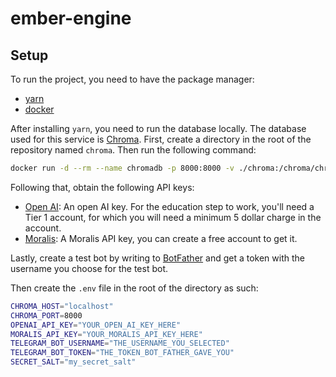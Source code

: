 # ember-engine

## Setup
To run the project, you need to have the package manager:
- [yarn](https://classic.yarnpkg.com/lang/en/docs/install)
- [docker](https://www.docker.com/)

After installing `yarn`, you need to run the database locally. The database used for
this service is [Chroma](https://www.trychroma.com/). First, create a directory in the
root of the repository named `chroma`. Then run the following command:

```bash
docker run -d --rm --name chromadb -p 8000:8000 -v ./chroma:/chroma/chroma -e IS_PERSISTENT=TRUE -e ANONYMIZED_TELEMETRY=TRUE chromadb/chroma:latest
```

Following that, obtain the following API keys:

- [Open AI](https://openai.com/): An open AI key. For the education step to work, you'll need a Tier 1 account, for which you will need a minimum 5 dollar charge in the account.
- [Moralis](https://moralis.io/): A Moralis API key, you can create a free account to get it.

Lastly, create a test bot by writing to [BotFather](https://t.me/BotFather) and get a token with the username you choose for the test bot.

Then create the `.env` file in the root of the directory as such:

```sh
CHROMA_HOST="localhost"
CHROMA_PORT=8000
OPENAI_API_KEY="YOUR_OPEN_AI_KEY_HERE"
MORALIS_API_KEY="YOUR_MORALIS_API_KEY_HERE"
TELEGRAM_BOT_USERNAME="THE_USERNAME_YOU_SELECTED"
TELEGRAM_BOT_TOKEN="THE_TOKEN_BOT_FATHER_GAVE_YOU"
SECRET_SALT="my_secret_salt"
```